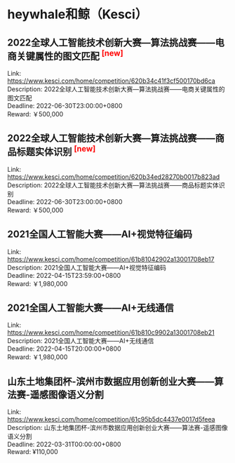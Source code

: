# heywhale和鲸（Kesci）



## 2022全球人工智能技术创新大赛—算法挑战赛——电商关键属性的图文匹配 <sup style="color:red">[new]<sup>  

Link: https://www.kesci.com/home/competition/620b34c41f3cf500170bd6ca  
Description: 2022全球人工智能技术创新大赛—算法挑战赛——电商关键属性的图文匹配  
Deadline: 2022-06-30T23:00:00+0800  
Reward: ￥500,000  


## 2022全球人工智能技术创新大赛—算法挑战赛——商品标题实体识别 <sup style="color:red">[new]<sup>  

Link: https://www.kesci.com/home/competition/620b34ed28270b0017b823ad  
Description: 2022全球人工智能技术创新大赛—算法挑战赛——商品标题实体识别  
Deadline: 2022-06-30T23:00:00+0800  
Reward: ￥500,000  


## 2021全国人工智能大赛——AI+视觉特征编码

Link: https://www.kesci.com/home/competition/61b81042902a13001708eb17  
Description: 2021全国人工智能大赛——AI+视觉特征编码  
Deadline: 2022-04-15T23:59:00+0800  
Reward: ￥1,980,000  


## 2021全国人工智能大赛——AI+无线通信

Link: https://www.kesci.com/home/competition/61b810c9902a13001708eb21  
Description: 2021全国人工智能大赛——AI+无线通信  
Deadline: 2022-04-15T20:00:00+0800  
Reward: ￥1,980,000  


## 山东土地集团杯-滨州市数据应用创新创业大赛——算法赛-遥感图像语义分割

Link: https://www.kesci.com/home/competition/61c95b5dc4437e0017d5feea  
Description: 山东土地集团杯-滨州市数据应用创新创业大赛——算法赛-遥感图像语义分割  
Deadline: 2022-03-31T00:00:00+0800  
Reward: ¥110,000  

